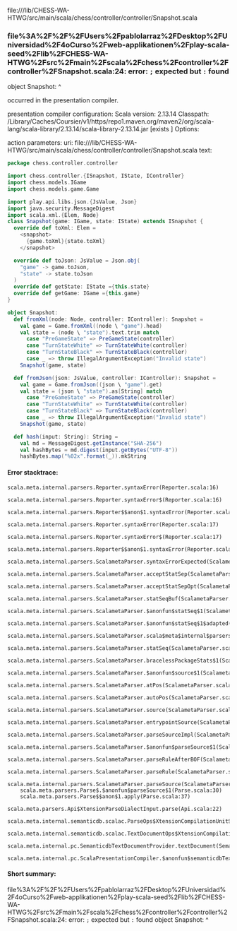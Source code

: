 file://<WORKSPACE>/lib/CHESS-WA-HTWG/src/main/scala/chess/controller/controller/Snapshot.scala
### file%3A%2F%2F%2FUsers%2Fpablolarraz%2FDesktop%2FUniversidad%2F4oCurso%2Fweb-applikationen%2Fplay-scala-seed%2Flib%2FCHESS-WA-HTWG%2Fsrc%2Fmain%2Fscala%2Fchess%2Fcontroller%2Fcontroller%2FSnapshot.scala:24: error: `;` expected but `:` found
object Snapshot:
               ^

occurred in the presentation compiler.

presentation compiler configuration:
Scala version: 2.13.14
Classpath:
<HOME>/Library/Caches/Coursier/v1/https/repo1.maven.org/maven2/org/scala-lang/scala-library/2.13.14/scala-library-2.13.14.jar [exists ]
Options:



action parameters:
uri: file://<WORKSPACE>/lib/CHESS-WA-HTWG/src/main/scala/chess/controller/controller/Snapshot.scala
text:
```scala
package chess.controller.controller

import chess.controller.{ISnapshot, IState, IController}
import chess.models.IGame
import chess.models.game.Game

import play.api.libs.json.{JsValue, Json}
import java.security.MessageDigest
import scala.xml.{Elem, Node}
class Snapshot(game: IGame, state: IState) extends ISnapshot {
  override def toXml: Elem =
    <snapshot>
      {game.toXml}{state.toXml}
    </snapshot>

  override def toJson: JsValue = Json.obj(
    "game" -> game.toJson,
    "state" -> state.toJson
  )
  override def getState: IState ={this.state}
  override def getGame: IGame ={this.game}
}

object Snapshot:
  def fromXml(node: Node, controller: IController): Snapshot =
    val game = Game.fromXml((node \ "game").head)
    val state = (node \ "state").text.trim match
      case "PreGameState" => PreGameState(controller)
      case "TurnStateWhite" => TurnStateWhite(controller)
      case "TurnStateBlack" => TurnStateBlack(controller)
      case _ => throw IllegalArgumentException("Invalid state")
    Snapshot(game, state)

  def fromJson(json: JsValue, controller: IController): Snapshot =
    val game = Game.fromJson((json \ "game").get)
    val state = (json \ "state").as[String] match
      case "PreGameState" => PreGameState(controller)
      case "TurnStateWhite" => TurnStateWhite(controller)
      case "TurnStateBlack" => TurnStateBlack(controller)
      case _ => throw IllegalArgumentException("Invalid state")
    Snapshot(game, state)

  def hash(input: String): String =
    val md = MessageDigest.getInstance("SHA-256")
    val hashBytes = md.digest(input.getBytes("UTF-8"))
    hashBytes.map("%02x".format(_)).mkString
```



#### Error stacktrace:

```
scala.meta.internal.parsers.Reporter.syntaxError(Reporter.scala:16)
	scala.meta.internal.parsers.Reporter.syntaxError$(Reporter.scala:16)
	scala.meta.internal.parsers.Reporter$$anon$1.syntaxError(Reporter.scala:22)
	scala.meta.internal.parsers.Reporter.syntaxError(Reporter.scala:17)
	scala.meta.internal.parsers.Reporter.syntaxError$(Reporter.scala:17)
	scala.meta.internal.parsers.Reporter$$anon$1.syntaxError(Reporter.scala:22)
	scala.meta.internal.parsers.ScalametaParser.syntaxErrorExpected(ScalametaParser.scala:394)
	scala.meta.internal.parsers.ScalametaParser.acceptStatSep(ScalametaParser.scala:450)
	scala.meta.internal.parsers.ScalametaParser.acceptStatSepOpt(ScalametaParser.scala:452)
	scala.meta.internal.parsers.ScalametaParser.statSeqBuf(ScalametaParser.scala:4107)
	scala.meta.internal.parsers.ScalametaParser.$anonfun$statSeq$1(ScalametaParser.scala:4096)
	scala.meta.internal.parsers.ScalametaParser.$anonfun$statSeq$1$adapted(ScalametaParser.scala:4096)
	scala.meta.internal.parsers.ScalametaParser.scala$meta$internal$parsers$ScalametaParser$$listBy(ScalametaParser.scala:562)
	scala.meta.internal.parsers.ScalametaParser.statSeq(ScalametaParser.scala:4096)
	scala.meta.internal.parsers.ScalametaParser.bracelessPackageStats$1(ScalametaParser.scala:4285)
	scala.meta.internal.parsers.ScalametaParser.$anonfun$source$1(ScalametaParser.scala:4288)
	scala.meta.internal.parsers.ScalametaParser.atPos(ScalametaParser.scala:325)
	scala.meta.internal.parsers.ScalametaParser.autoPos(ScalametaParser.scala:369)
	scala.meta.internal.parsers.ScalametaParser.source(ScalametaParser.scala:4264)
	scala.meta.internal.parsers.ScalametaParser.entrypointSource(ScalametaParser.scala:4291)
	scala.meta.internal.parsers.ScalametaParser.parseSourceImpl(ScalametaParser.scala:119)
	scala.meta.internal.parsers.ScalametaParser.$anonfun$parseSource$1(ScalametaParser.scala:116)
	scala.meta.internal.parsers.ScalametaParser.parseRuleAfterBOF(ScalametaParser.scala:58)
	scala.meta.internal.parsers.ScalametaParser.parseRule(ScalametaParser.scala:53)
	scala.meta.internal.parsers.ScalametaParser.parseSource(ScalametaParser.scala:116)
	scala.meta.parsers.Parse$.$anonfun$parseSource$1(Parse.scala:30)
	scala.meta.parsers.Parse$$anon$1.apply(Parse.scala:37)
	scala.meta.parsers.Api$XtensionParseDialectInput.parse(Api.scala:22)
	scala.meta.internal.semanticdb.scalac.ParseOps$XtensionCompilationUnitSource.toSource(ParseOps.scala:15)
	scala.meta.internal.semanticdb.scalac.TextDocumentOps$XtensionCompilationUnitDocument.toTextDocument(TextDocumentOps.scala:161)
	scala.meta.internal.pc.SemanticdbTextDocumentProvider.textDocument(SemanticdbTextDocumentProvider.scala:54)
	scala.meta.internal.pc.ScalaPresentationCompiler.$anonfun$semanticdbTextDocument$1(ScalaPresentationCompiler.scala:469)
```
#### Short summary: 

file%3A%2F%2F%2FUsers%2Fpablolarraz%2FDesktop%2FUniversidad%2F4oCurso%2Fweb-applikationen%2Fplay-scala-seed%2Flib%2FCHESS-WA-HTWG%2Fsrc%2Fmain%2Fscala%2Fchess%2Fcontroller%2Fcontroller%2FSnapshot.scala:24: error: `;` expected but `:` found
object Snapshot:
               ^